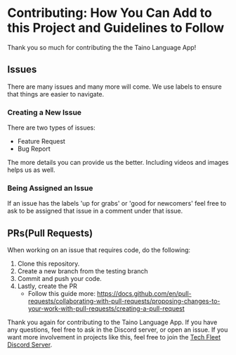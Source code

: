 # Contributing: How You Can Add to this Project and Guidelines to Follow

Thank you so much for contributing the the Taino Language App! 

## Issues
There are many issues and many more will come. We use labels to ensure that things are easier to navigate.

### Creating a New Issue
There are two types of issues:
- Feature Request
- Bug Report

The more details you can provide us the better. Including videos and images helps us as well.

### Being Assigned an Issue
If an issue has the labels 'up for grabs' or 'good for newcomers' feel free to ask to be assigned that issue in a comment under that issue.

## PRs(Pull Requests)
When working on an issue that requires code, do the following:
1. Clone this repository. 
2. Create a new branch from the testing branch
3. Commit and push your code.
4. Lastly, create the PR
   - Follow this guide more: https://docs.github.com/en/pull-requests/collaborating-with-pull-requests/proposing-changes-to-your-work-with-pull-requests/creating-a-pull-request

Thank you again for contributing to the Taino Language App. If you have any questions, feel free to ask in the Discord server, or open an issue.
If you want more involvement in projects like this, feel free to join the [Tech Fleet Discord Server](https://techfleet.org/join).